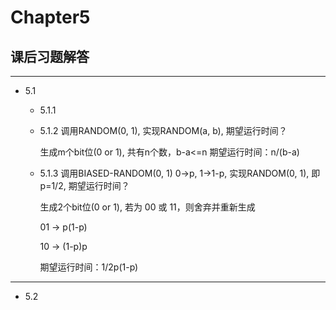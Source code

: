 # Chapter5
## 课后习题解答
---
* 5.1
  * 5.1.1
  * 5.1.2 调用RANDOM(0, 1), 实现RANDOM(a, b), 期望运行时间？
  
   	生成m个bit位(0 or 1), 共有n个数，b-a<=n
   	期望运行时间：n/(b-a)
  
  * 5.1.3 调用BIASED-RANDOM(0, 1) 0->p, 1->1-p, 实现RANDOM(0, 1), 即p=1/2, 期望运行时间？
	 
	 生成2个bit位(0 or 1), 若为 00 或 11，则舍弃并重新生成
	 
	 01 -> p(1-p)
	 
	 10 -> (1-p)p
   
   	期望运行时间：1/2p(1-p)
  
---
* 5.2
